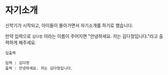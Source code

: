 # 자기소개

신학기가 시작되고, 아이들이 돌아가면서 자기소개를 하기로 했습니다.

만약 입력으로 `김다정` 이라는 이름이 주어지면 "안녕하세요. 저는 김다정입니다."라고 출력하게
해주세요.

```text
입출력

입력 : 김다정
출력 : 안녕하세요. 저는 김다정입니다.
```

